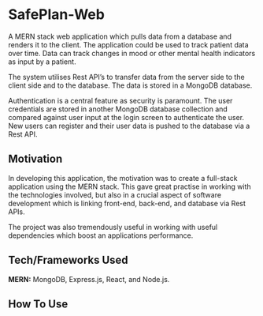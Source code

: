 # SafePlan-Web
A MERN stack web application which pulls data from a database and renders it to the client. The application could be used to track patient data over time. Data can track changes in mood or other mental health indicators as input by a patient. 

The system utilises Rest API’s to transfer data from the server side to the client side and to the database. The data is stored in a MongoDB database.

Authentication is a central feature as security is paramount. The user credentials are stored in another MongoDB database collection and compared against user input at the login screen to authenticate the user. New users can register and their user data is pushed to the database via a Rest API.

## **Motivation**

In developing this application, the motivation was to create a full-stack application using the MERN stack. This gave great practise in working with the 
technologies involved, but also in a crucial aspect of software development which is linking front-end, back-end, and database via Rest APIs. 

The project was also tremendously useful in working with useful dependencies which boost an applications performance.

## **Tech/Frameworks Used**

**MERN:** MongoDB, Express.js, React, and Node.js.


## **How To Use**
